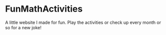 # FunMathActivities
A little website I made for fun. Play the activities or check up every month or so for a new joke!
